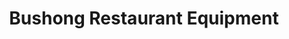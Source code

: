 ---
title: "Bushong Restaurant Equipment"
url: /dayton/bushong-restaurant-equipment/
shop: Großhandel
---